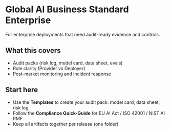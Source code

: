 # Global AI Business Standard Enterprise

For enterprise deployments that need audit-ready evidence and controls.

## What this covers
- Audit packs (risk log, model card, data sheet, evals)
- Role clarity (Provider vs Deployer)
- Post-market monitoring and incident response

## Start here
- Use the **Templates** to create your audit pack: model card, data sheet, risk log
- Follow the **Compliance Quick-Guide** for EU AI Act / ISO 42001 / NIST AI RMF
- Keep all artifacts together per release (one folder)

